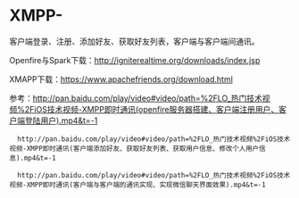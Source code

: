 # XMPP-
客户端登录、注册、添加好友、获取好友列表，客户端与客户端间通讯。

Openfire与Spark下载：http://igniterealtime.org/downloads/index.jsp

XMAPP下载：https://www.apachefriends.org/download.html

参考：http://pan.baidu.com/play/video#video/path=%2FLO_热门技术视频%2FiOS技术视频-XMPP即时通讯(openfire服务器搭建、客户端注册用户、客户端登陆用户).mp4&t=-1

      http://pan.baidu.com/play/video#video/path=%2FLO_热门技术视频%2FiOS技术视频-XMPP即时通讯(客户端添加好友、获取好友列表、获取用户信息、修改个人用户信息).mp4&t=-1
      
      http://pan.baidu.com/play/video#video/path=%2FLO_热门技术视频%2FiOS技术视频-XMPP即时通讯(客户端与客户端的通讯实现、实现微信聊天界面效果).mp4&t=-1
